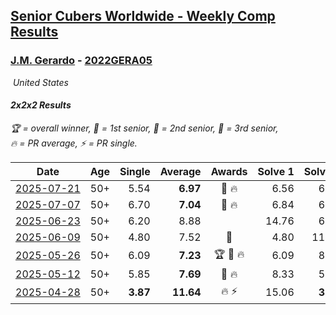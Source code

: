 <style>table {white-space: nowrap;}</style>
<link rel="stylesheet" type="text/css" href="/scw-comp/css/flags.css" />

## [Senior Cubers Worldwide - Weekly Comp Results](/scw-comp/results/)
### [J.M. Gerardo](README.md) - [2022GERA05](https://www.worldcubeassociation.org/persons/2022GERA05?event=222)

<i class="flag flag-US" />&nbsp;United States

#### 2x2x2 Results

<span style="white-space: nowrap;">🏆 = overall winner</span>, <span style="white-space: nowrap;">🥇 = 1st senior</span>, <span style="white-space: nowrap;">🥈 = 2nd senior</span>, <span style="white-space: nowrap;">🥉 = 3rd senior</span>, <span style="white-space: nowrap;">🔥 = PR average</span>, <span style="white-space: nowrap;">⚡ = PR single</span>.

| Date | Age | Single | Average | Awards | Solve 1 | Solve 2 | Solve 3 | Solve 4 | Solve 5 | Video |
| :--: | :--: | --: | --: | :--: | --: | --: | --: | --: | --: | :-- |
| [2025-07-21](../../results/2025-07-21/222.md) | 50+ | 5.54 | **6.97** | 🥉 🔥 | 6.56 | 6.92 | 7.44 | 12.61 | 5.54 | [Desktop](https://www.facebook.com/events/1261538608778309/permalink/1267230768209093) / [Mobile](https://m.facebook.com/events/1261538608778309?view=permalink&id=1267230768209093) |
| [2025-07-07](../../results/2025-07-07/222.md) | 50+ | 6.70 | **7.04** | 🥉 🔥 | 6.84 | 6.70 | 7.27 | 7.02 | 8.93 | [Desktop](https://www.facebook.com/events/1328488458860314/permalink/1336019828107177) / [Mobile](https://m.facebook.com/events/1328488458860314?view=permalink&id=1336019828107177) |
| [2025-06-23](../../results/2025-06-23/222.md) | 50+ | 6.20 | 8.88 |  | 14.76 | 6.20 | 8.71 | 10.89 | 7.04 | [Desktop](https://www.facebook.com/events/4134767840134485/permalink/4142799592664643) / [Mobile](https://m.facebook.com/events/4134767840134485?view=permalink&id=4142799592664643) |
| [2025-06-09](../../results/2025-06-09/222.md) | 50+ | 4.80 | 7.52 | 🥈 | 4.80 | 11.36 | 6.86 | 7.01 | 8.68 | [Desktop](https://www.facebook.com/events/947256517415436/permalink/952513326889755) / [Mobile](https://m.facebook.com/events/947256517415436?view=permalink&id=952513326889755) |
| [2025-05-26](../../results/2025-05-26/222.md) | 50+ | 6.09 | **7.23** | 🏆 🥇 🔥 | 6.09 | 8.59 | 6.54 | 6.57 | 8.96 | [Desktop](https://www.facebook.com/events/2135590763616965/permalink/2143920486117326) / [Mobile](https://m.facebook.com/events/2135590763616965?view=permalink&id=2143920486117326) |
| [2025-05-12](../../results/2025-05-12/222.md) | 50+ | 5.85 | **7.69** | 🥈 🔥 | 8.33 | 5.85 | 11.01 | 7.73 | 7.01 | [Desktop](https://www.facebook.com/events/1716950522530027/permalink/1726683261556753) / [Mobile](https://m.facebook.com/events/1716950522530027?view=permalink&id=1726683261556753) |
| [2025-04-28](../../results/2025-04-28/222.md) | 50+ | **3.87** | **11.64** | 🔥 ⚡ | 15.06 | **3.87** | 8.41 | 11.45 | 15.05 | [Desktop](https://www.facebook.com/events/686757560572325/permalink/706221911959223) / [Mobile](https://m.facebook.com/events/686757560572325?view=permalink&id=706221911959223) |


<!-- Global site tag (gtag.js) - Google Analytics -->
<script async src="https://www.googletagmanager.com/gtag/js?id=UA-86348435-3"></script>
<script>window.dataLayer = window.dataLayer || []; function gtag() {dataLayer.push(arguments);} gtag('js', new Date()); gtag('config', 'UA-86348435-3');</script>
